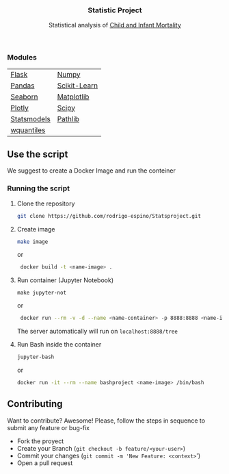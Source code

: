   <h3 align="center">Statistic Project</h3>
  <p align="center">
    Statistical analysis of 
    <a href="[https://github.com/rodrigo-espino/Server_ML_SimpleExample/blob/master/in/felicidad.csv](https://www.kaggle.com/datasets/programmerrdai/child-and-infant-mortality)">Child and Infant Mortality</a>
    <br />
    <br />
    <br />

  ### Modules


|      |      |
| ---- | ---- |
| [Flask](https://flask.palletsprojects.com/en/2.2.x/) | [Numpy](https://numpy.org/doc/stable/index.html) |
| [Pandas](https://pandas.pydata.org/) | [Scikit-Learn](https://scikit-learn.org/stable/) |
| [Seaborn](https://seaborn.pydata.org/index.html) | [Matplotlib](https://matplotlib.org/stable/) |
| [Plotly](https://plotly.com/python/) | [Scipy](https://scipy.org/) |
| [Statsmodels](https://www.statsmodels.org/stable/index.html) | [Pathlib](https://docs.python.org/3/library/pathlib.html) |
| [wquantiles](#) |      |

## Use the script

We suggest to create a Docker Image and run the conteiner

### Running the script

1. Clone the repository 
   ``` sh
   git clone https://github.com/rodrigo-espino/Statsproject.git
   ```
2. Create image 
   ``` sh
   make image
   ```
   or
   
   ``` sh
    docker build -t <name-image> .
   ```
 
4. Run container (Jupyter Notebook)
   ```
   make jupyter-not
   ```
     or
   
   ``` sh
    docker run --rm -v -d --name <name-container> -p 8888:8888 <name-image> jupyter notebook --allow-root --port=8888 --ip 0.0.0.0 --no-browser
   ```
    The server automatically will run on ```localhost:8888/tree```

6. Run Bash inside the container
   ``` sh
   jupyter-bash
   ```
   or
   ``` sh
   docker run -it --rm --name bashproject <name-image> /bin/bash 
   ```

## Contributing
Want to contribute? Awesome! Please, follow the steps in sequence to submit any feature or bug-fix
- Fork the proyect 
- Create your Branch (`git checkout -b feature/<your-user>`)
- Commit your changes (`git commit -m 'New Feature: <context>`')
- Open a pull request
